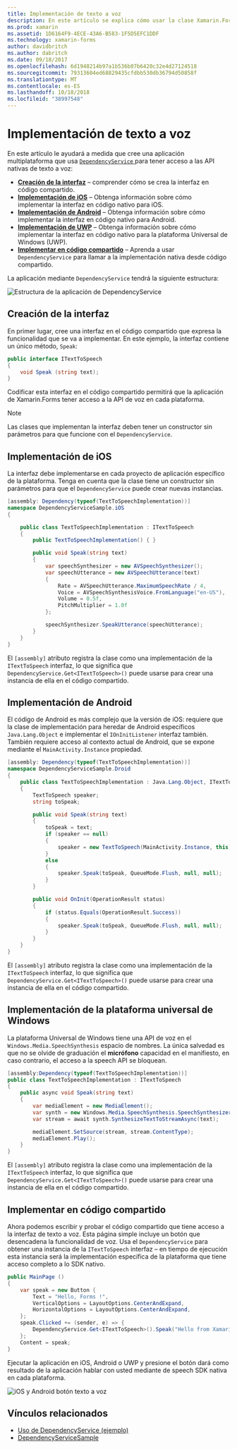 ```yaml
---
title: Implementación de texto a voz
description: En este artículo se explica cómo usar la clase Xamarin.Forms DependencyService para llamar a la API nativa de texto a voz de cada plataforma.
ms.prod: xamarin
ms.assetid: 1D6164F9-4ECE-43A6-B583-1F5D5EFC1DDF
ms.technology: xamarin-forms
author: davidbritch
ms.author: dabritch
ms.date: 09/18/2017
ms.openlocfilehash: 6d1948214b97a1b536b07b6420c32e4d27124518
ms.sourcegitcommit: 79313604ed68829435cfdbb530db36794d50858f
ms.translationtype: MT
ms.contentlocale: es-ES
ms.lasthandoff: 10/18/2018
ms.locfileid: "38997548"
---
```

# <a name="implementing-text-to-speech"></a>Implementación de texto a voz

En este artículo le ayudará a medida que cree una aplicación multiplataforma que usa [ `DependencyService` ](xref:Xamarin.Forms.DependencyService) para tener acceso a las API nativas de texto a voz:

- **[Creación de la interfaz](#Creating_the_Interface)**  &ndash; comprender cómo se crea la interfaz en código compartido.
- **[Implementación de iOS](#iOS_Implementation)**  &ndash; Obtenga información sobre cómo implementar la interfaz en código nativo para iOS.
- **[Implementación de Android](#Android_Implementation)**  &ndash; Obtenga información sobre cómo implementar la interfaz en código nativo para Android.
- **[Implementación de UWP](#WindowsImplementation)**  &ndash; Obtenga información sobre cómo implementar la interfaz en código nativo para la plataforma Universal de Windows (UWP).
- **[Implementar en código compartido](#Implementing_in_Shared_Code)**  &ndash; Aprenda a usar `DependencyService` para llamar a la implementación nativa desde código compartido.

La aplicación mediante `DependencyService` tendrá la siguiente estructura:

![](text-to-speech-images/tts-diagram.png "Estructura de la aplicación de DependencyService")

<a name="Creating_the_Interface" />

## <a name="creating-the-interface"></a>Creación de la interfaz

En primer lugar, cree una interfaz en el código compartido que expresa la funcionalidad que se va a implementar. En este ejemplo, la interfaz contiene un único método, `Speak`:

```csharp
public interface ITextToSpeech
{
    void Speak (string text);
}
```

Codificar esta interfaz en el código compartido permitirá que la aplicación de Xamarin.Forms tener acceso a la API de voz en cada plataforma.

> [!NOTE]
> Las clases que implementan la interfaz deben tener un constructor sin parámetros para que funcione con el `DependencyService`.

<a name="iOS_Implementation" />

## <a name="ios-implementation"></a>Implementación de iOS

La interfaz debe implementarse en cada proyecto de aplicación específico de la plataforma. Tenga en cuenta que la clase tiene un constructor sin parámetros para que el `DependencyService` puede crear nuevas instancias.

```csharp
[assembly: Dependency(typeof(TextToSpeechImplementation))]
namespace DependencyServiceSample.iOS
{

    public class TextToSpeechImplementation : ITextToSpeech
    {
        public TextToSpeechImplementation() { }

        public void Speak(string text)
        {
            var speechSynthesizer = new AVSpeechSynthesizer();
            var speechUtterance = new AVSpeechUtterance(text)
            {
                Rate = AVSpeechUtterance.MaximumSpeechRate / 4,
                Voice = AVSpeechSynthesisVoice.FromLanguage("en-US"),
                Volume = 0.5f,
                PitchMultiplier = 1.0f
            };

            speechSynthesizer.SpeakUtterance(speechUtterance);
        }
    }
}
```

El `[assembly]` atributo registra la clase como una implementación de la `ITextToSpeech` interfaz, lo que significa que `DependencyService.Get<ITextToSpeech>()` puede usarse para crear una instancia de ella en el código compartido.

<a name="Android_Implementation" />

## <a name="android-implementation"></a>Implementación de Android

El código de Android es más complejo que la versión de iOS: requiere que la clase de implementación para heredar de Android específicos `Java.Lang.Object` e implementar el `IOnInitListener` interfaz también. También requiere acceso al contexto actual de Android, que se expone mediante el `MainActivity.Instance` propiedad.

```csharp
[assembly: Dependency(typeof(TextToSpeechImplementation))]
namespace DependencyServiceSample.Droid
{
    public class TextToSpeechImplementation : Java.Lang.Object, ITextToSpeech, TextToSpeech.IOnInitListener
    {
        TextToSpeech speaker;
        string toSpeak;

        public void Speak(string text)
        {
            toSpeak = text;
            if (speaker == null)
            {
                speaker = new TextToSpeech(MainActivity.Instance, this);
            }
            else
            {
                speaker.Speak(toSpeak, QueueMode.Flush, null, null);
            }
        }

        public void OnInit(OperationResult status)
        {
            if (status.Equals(OperationResult.Success))
            {
                speaker.Speak(toSpeak, QueueMode.Flush, null, null);
            }
        }
    }
}
```

El `[assembly]` atributo registra la clase como una implementación de la `ITextToSpeech` interfaz, lo que significa que `DependencyService.Get<ITextToSpeech>()` puede usarse para crear una instancia de ella en el código compartido.

<a name="WindowsImplementation" />

## <a name="universal-windows-platform-implementation"></a>Implementación de la plataforma universal de Windows

La plataforma Universal de Windows tiene una API de voz en el `Windows.Media.SpeechSynthesis` espacio de nombres. La única salvedad es que no se olvide de graduación el **micrófono** capacidad en el manifiesto, en caso contrario, el acceso a la speech API se bloquean.

```csharp
[assembly:Dependency(typeof(TextToSpeechImplementation))]
public class TextToSpeechImplementation : ITextToSpeech
{
    public async void Speak(string text)
    {
        var mediaElement = new MediaElement();
        var synth = new Windows.Media.SpeechSynthesis.SpeechSynthesizer();
        var stream = await synth.SynthesizeTextToStreamAsync(text);

        mediaElement.SetSource(stream, stream.ContentType);
        mediaElement.Play();
    }
}
```

El `[assembly]` atributo registra la clase como una implementación de la `ITextToSpeech` interfaz, lo que significa que `DependencyService.Get<ITextToSpeech>()` puede usarse para crear una instancia de ella en el código compartido.

<a name="Implementing_in_Shared_Code" />

## <a name="implementing-in-shared-code"></a>Implementar en código compartido

Ahora podemos escribir y probar el código compartido que tiene acceso a la interfaz de texto a voz. Esta página simple incluye un botón que desencadena la funcionalidad de voz. Usa el `DependencyService` para obtener una instancia de la `ITextToSpeech` interfaz &ndash; en tiempo de ejecución esta instancia será la implementación específica de la plataforma que tiene acceso completo a lo SDK nativo.

```csharp
public MainPage ()
{
    var speak = new Button {
        Text = "Hello, Forms !",
        VerticalOptions = LayoutOptions.CenterAndExpand,
        HorizontalOptions = LayoutOptions.CenterAndExpand,
    };
    speak.Clicked += (sender, e) => {
        DependencyService.Get<ITextToSpeech>().Speak("Hello from Xamarin Forms");
    };
    Content = speak;
}
```

Ejecutar la aplicación en iOS, Android o UWP y presione el botón dará como resultado de la aplicación hablar con usted mediante de speech SDK nativa en cada plataforma.

 ![iOS y Android botón texto a voz](text-to-speech-images/running.png "ejemplo de texto a voz")


## <a name="related-links"></a>Vínculos relacionados

- [Uso de DependencyService (ejemplo)](https://developer.xamarin.com/samples/xamarin-forms/UsingDependencyService/)
- [DependencyServiceSample](https://developer.xamarin.com/samples/xamarin-forms/DependencyService/DependencyServiceSample/)

